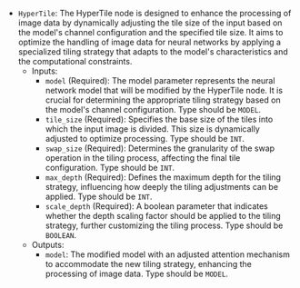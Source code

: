 - `HyperTile`: The HyperTile node is designed to enhance the processing of image data by dynamically adjusting the tile size of the input based on the model's channel configuration and the specified tile size. It aims to optimize the handling of image data for neural networks by applying a specialized tiling strategy that adapts to the model's characteristics and the computational constraints.
    - Inputs:
        - `model` (Required): The model parameter represents the neural network model that will be modified by the HyperTile node. It is crucial for determining the appropriate tiling strategy based on the model's channel configuration. Type should be `MODEL`.
        - `tile_size` (Required): Specifies the base size of the tiles into which the input image is divided. This size is dynamically adjusted to optimize processing. Type should be `INT`.
        - `swap_size` (Required): Determines the granularity of the swap operation in the tiling process, affecting the final tile configuration. Type should be `INT`.
        - `max_depth` (Required): Defines the maximum depth for the tiling strategy, influencing how deeply the tiling adjustments can be applied. Type should be `INT`.
        - `scale_depth` (Required): A boolean parameter that indicates whether the depth scaling factor should be applied to the tiling strategy, further customizing the tiling process. Type should be `BOOLEAN`.
    - Outputs:
        - `model`: The modified model with an adjusted attention mechanism to accommodate the new tiling strategy, enhancing the processing of image data. Type should be `MODEL`.
